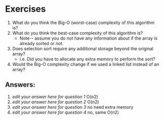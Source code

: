 # Exercises

1. What do you think the Big-O (worst-case) complexity of this algorithm is? 
2. What do you think the best-case complexity of this algorithm is? 
	- Note-- assume you do not have any information about if the array is already sorted or not.
3. Does selection sort require any additional storage beyond the original array? 
	- i.e. Did you have to allocate any extra memory to perform the sort?
5. Would the Big-O complexity change if we used a linked list instead of an array?

## Answers:

1. *edit your answer here for question 1* O(n2)
2. *edit your answer here for question 2* O(n2)
3. *edit your answer here for question 3* no need extra memory
4. *edit your answer here for question 4* no, same O(n2)
